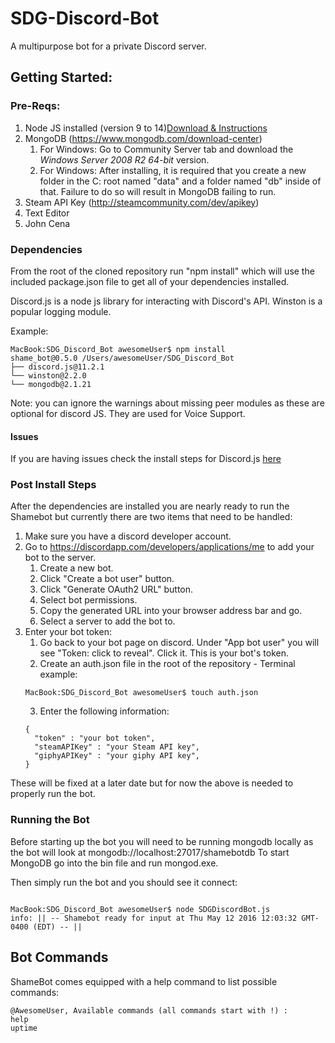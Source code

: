 # SDG-Discord-Bot
A multipurpose bot for a private Discord server.

## Getting Started:

### Pre-Reqs:

1. Node JS installed (version 9 to 14)[Download & Instructions](https://nodejs.org/en/download/)
2. MongoDB (https://www.mongodb.com/download-center)
   1. For Windows: Go to Community Server tab and download the *Windows Server 2008 R2 64-bit* version.
   2. For Windows: After installing, it is required that you create a new folder in the C: root named "data" and a folder named "db" inside of that. Failure to do so will result in MongoDB failing to run.
3. Steam API Key (http://steamcommunity.com/dev/apikey)
3. Text Editor
4. John Cena

### Dependencies

From the root of the cloned repository run "npm install" which will use the included package.json file to get all of your dependencies installed.

Discord.js is a node js library for interacting with Discord's API.
Winston is a popular logging module.

Example:
```
MacBook:SDG_Discord_Bot awesomeUser$ npm install
shame_bot@0.5.0 /Users/awesomeUser/SDG_Discord_Bot
├── discord.js@11.2.1
└── winston@2.2.0
└── mongodb@2.1.21
```
Note: you can ignore the warnings about missing peer modules as these are optional for discord JS. They are used for Voice Support.

#### Issues
If you are having issues check the install steps for Discord.js [here](https://discord.js.org/#/docs/main/stable/general/welcome)


### Post Install Steps
After the dependencies are installed you are nearly ready to run the Shamebot but currently there are two items that need to be handled:
1. Make sure you have a discord developer account.
2. Go to https://discordapp.com/developers/applications/me to add your bot to the server.
   1. Create a new bot.
   2. Click "Create a bot user" button.
   3. Click "Generate OAuth2 URL" button.
   4. Select bot permissions.
   5. Copy the generated URL into your browser address bar and go.
   6. Select a server to add the bot to.
2. Enter your bot token:
   1. Go back to your bot page on discord. Under "App bot user" you will see "Token: click to reveal". Click it. This is your bot's token.
   2. Create an auth.json file in the root of the repository - Terminal example:
   ```
   MacBook:SDG_Discord_Bot awesomeUser$ touch auth.json
   ```
   3. Enter the following information:
   ```
   {
     "token" : "your bot token",
     "steamAPIKey" : "your Steam API key",
     "giphyAPIKey" : "your giphy API key",
   }
     ```
These will be fixed at a later date but for now the above is needed to properly run the bot.

### Running the Bot
Before starting up the bot you will need to be running mongodb locally as the bot will look at mongodb://localhost:27017/shamebotdb
To start MongoDB go into the bin file and run mongod.exe.

Then simply run the bot and you should see it connect:
```

MacBook:SDG_Discord_Bot awesomeUser$ node SDGDiscordBot.js
info: || -- Shamebot ready for input at Thu May 12 2016 12:03:32 GMT-0400 (EDT) -- ||
```

## Bot Commands
ShameBot comes equipped with a help command to list possible commands:
```
@AwesomeUser, Available commands (all commands start with !) :
help
uptime
```
